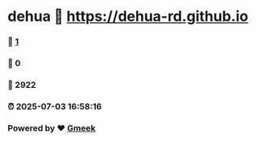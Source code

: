 # dehua :link: https://dehua-rd.github.io 
### :page_facing_up: [1](https://dehua-rd.github.io/tag.html) 
### :speech_balloon: 0 
### :hibiscus: 2922 
### :alarm_clock: 2025-07-03 16:58:16 
### Powered by :heart: [Gmeek](https://github.com/Meekdai/Gmeek)
